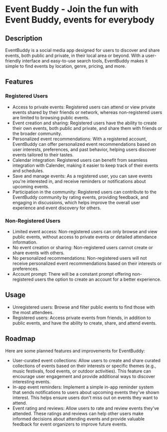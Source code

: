 # Event Buddy - Join the fun with Event Buddy, events for everybody

## Description

EventBuddy is a social media app designed for users to discover and share events, both public and private, in their local area or beyond. With a user-friendly interface and easy-to-use search tools, EventBuddy makes it simple to find events by location, genre, pricing, and more.

## Features

### Registered Users

- Access to private events: Registered users can attend or view private events shared by their friends or network, whereas non-registered users are limited to browsing public events.
- Event creation and sharing: Registered users have the ability to create their own events, both public and private, and share them with friends or the broader community.
- Personalized event recommendations: With a registered account, EventBuddy can offer personalized event recommendations based on user interests, preferences, and past behavior, helping users discover events tailored to their tastes.
- Calendar integration: Registered users can benefit from seamless integration with Calender, making it easier to keep track of their events and schedules.
- Save and manage events: As a registered user, you can save events you're interested in, and receive reminders or notifications about upcoming events.
- Participation in the community: Registered users can contribute to the EventBuddy community by rating events, providing feedback, and engaging in discussions, which helps improve the overall user experience and event discovery for others.

### Non-Registered Users

- Limited event access: Non-registered users can only browse and view public events, without access to private events or detailed attendance information.
- No event creation or sharing: Non-registered users cannot create or share events with others.
- No personalized recommendations: Non-registered users will not receive personalized event recommendations based on their interests or preferences.
- Account prompt: There will be a constant prompt offering non-registered users the option to create an account for a better experience.

## Usage

- Unregistered users: Browse and filter public events to find those with the most attendees.
- Registered users: Access private events from friends, in addition to public events, and have the ability to create, share, and attend events.

## Roadmap

Here are some planned features and improvements for EventBuddy:

- User-curated event collections: Allow users to create and share curated collections of events based on their interests or specific themes (e.g., music festivals, food events, or outdoor activities). This feature can encourage user engagement and provide additional ways to discover interesting events.
- In-app event reminders: Implement a simple in-app reminder system that sends notifications to users about upcoming events they've shown interest. This helps ensure users don't miss out on events they want to attend.
- Event rating and reviews: Allow users to rate and review events they've attended. These ratings and reviews can help other users make informed decisions about attending events and provide valuable feedback for event organizers to improve future events.
